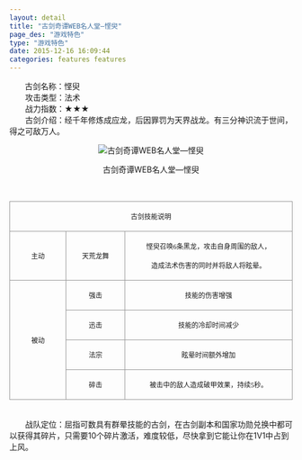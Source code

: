 ```yaml
---
layout: detail
title: "古剑奇谭WEB名人堂—悭臾"
page_des: "游戏特色"
type: "游戏特色"
date: 2015-12-16 16:09:44
categories: features features
--- 
```


 
<p>&nbsp;&nbsp;&nbsp;&nbsp;&nbsp;&nbsp;&nbsp;古剑名称：悭臾<br>　　攻击类型：法术<br>　　战力指数：★★★<br>　　古剑介绍：经千年修炼成应龙，后因罪罚为天界战龙。有三分神识流于世间，得之可敌万人。</p><p style="text-align: center;"><img title="古剑奇谭WEB名人堂—悭臾" alt="古剑奇谭WEB名人堂—悭臾" src="http://dev.36b.me/current/gjqt/img/resource/405.jpg"></p><p style="text-align: center;">古剑奇谭WEB名人堂—悭臾</p><p>&nbsp;</p><table width="529"><tbody><tr style="height: 19px;"><td style="padding: 1px; border: 1px solid rgb(150, 150, 150);" colspan="3" valign="middle" width="529"><p style="text-align: center;"><span style="font-family: 宋体; font-size: 12px;">古剑技能说明</span></p></td></tr><tr style="height: 45px;"><td style="border-width: medium 1px 1px; border-style: none solid solid; border-color: currentColor rgb(150, 150, 150) rgb(150, 150, 150); padding: 1px;" valign="middle" width="104"><p style="text-align: center;"><span style="font-family: 宋体; font-size: 12px;">主动</span></p></td><td style="border-width: 1px 1px 1px medium; border-style: solid solid solid none; border-color: rgb(150, 150, 150) rgb(150, 150, 150) rgb(150, 150, 150) currentColor; padding: 1px;" valign="middle" width="109"><p style="text-align: center;"><span style="font-family: 宋体; font-size: 12px;">天荒龙舞</span></p></td><td style="border-width: 1px 1px 1px medium; border-style: solid solid solid none; border-color: rgb(150, 150, 150) rgb(150, 150, 150) rgb(150, 150, 150) currentColor; padding: 1px;" valign="middle" width="316"><p style="text-align: center;"><span style="font-family: 宋体; font-size: 12px;">悭臾召唤<span style="font-family: Times New Roman;">6</span><span style="font-family: 宋体;">条黑龙，攻击自身周围的敌人，</span></span></p><p style="text-align: center;"><span style="font-family: 宋体; font-size: 12px;">造成法术伤害的同时并将敌人将眩晕。</span></p></td></tr><tr style="height: 45px;"><td style="border-width: medium 1px 1px; border-style: none solid solid; border-color: currentColor rgb(150, 150, 150) rgb(150, 150, 150); padding: 1px;" rowspan="4" valign="middle" width="104"><p style="text-align: center;"><span style="font-family: 宋体; font-size: 12px;">被动</span></p></td><td style="border-width: medium 1px 1px medium; border-style: none solid solid none; border-color: currentColor rgb(150, 150, 150) rgb(150, 150, 150) currentColor; padding: 1px;" valign="middle" width="109"><p style="text-align: center;"><span style="font-family: 宋体; font-size: 12px;">强击</span></p></td><td style="border-width: medium 1px 1px medium; border-style: none solid solid none; border-color: currentColor rgb(150, 150, 150) rgb(150, 150, 150) currentColor; padding: 1px;" valign="middle" width="316"><p style="text-align: center;"><span style="font-family: 宋体; font-size: 12px;">技能的伤害增强</span></p></td></tr><tr style="height: 45px;"><td style="border-width: medium 1px 1px medium; border-style: none solid solid none; border-color: currentColor rgb(150, 150, 150) rgb(150, 150, 150) currentColor; padding: 1px;" valign="middle" width="109"><p style="text-align: center;"><span style="font-family: 宋体; font-size: 12px;">迅击</span></p></td><td style="border-width: medium 1px 1px medium; border-style: none solid solid none; border-color: currentColor rgb(150, 150, 150) rgb(150, 150, 150) currentColor; padding: 1px;" valign="middle" width="316"><p style="text-align: center;"><span style="font-family: 宋体; font-size: 12px;">技能的冷却时间减少</span></p></td></tr><tr style="height: 45px;"><td style="border-width: medium 1px 1px medium; border-style: none solid solid none; border-color: currentColor rgb(150, 150, 150) rgb(150, 150, 150) currentColor; padding: 1px;" valign="middle" width="109"><p style="text-align: center;"><span style="font-family: 宋体; font-size: 12px;">法宗</span></p></td><td style="border-width: medium 1px 1px medium; border-style: none solid solid none; border-color: currentColor rgb(150, 150, 150) rgb(150, 150, 150) currentColor; padding: 1px;" valign="middle" width="316"><p style="text-align: center;"><span style="font-family: 宋体; font-size: 12px;">眩晕时间额外增加</span></p></td></tr><tr style="height: 45px;"><td style="border-width: medium 1px 1px medium; border-style: none solid solid none; border-color: currentColor rgb(150, 150, 150) rgb(150, 150, 150) currentColor; padding: 1px;" valign="middle" width="109"><p style="text-align: center;"><span style="font-family: 宋体; font-size: 12px;">碎击</span></p></td><td style="border-width: medium 1px 1px medium; border-style: none solid solid none; border-color: currentColor rgb(150, 150, 150) rgb(150, 150, 150) currentColor; padding: 1px;" valign="middle" width="316"><p style="text-align: center;"><span style="font-family: 宋体; font-size: 12px;">被击中的敌人造成破甲效果，持续<span style="font-family: Times New Roman;">5</span><span style="font-family: 宋体;">秒。</span></span></p></td></tr></tbody></table><p><br>　　战队定位：屈指可数具有群晕技能的古剑，在古剑副本和国家功勋兑换中都可以获得其碎片，只需要10个碎片激活，难度较低，尽快拿到它能让你在1V1中占到上风。</p></ul>
